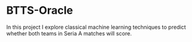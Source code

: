 # BTTS-Oracle
In this project I explore classical machine learning techniques to predict whether both teams in Seria A matches will score. 
